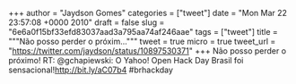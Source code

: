 
+++
author = "Jaydson Gomes"
categories = ["tweet"]
date = "Mon Mar 22 23:57:08 +0000 2010"
draft = false
slug = "6e6a0f15bf33efd83037aad3a795aa74af246aae"
tags = ["tweet"]
title = """Não posso perder o próxim..."""
tweet = true
micro = true
tweet_url = "https://twitter.com/jaydson/status/10897530371"
+++
Não posso perder o próximo! RT: @gchapiewski: O Yahoo! Open Hack Day Brasil foi sensacional!http://bit.ly/aC07b4 #brhackday
